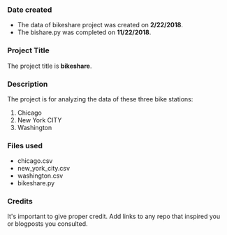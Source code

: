 ### Date created
* The data of bikeshare project was created on **2/22/2018**.
* The bishare.py was completed on **11/22/2018**.

### Project Title
The project title is **bikeshare**.

### Description
The project is for analyzing the data of these three bike stations:
1. Chicago
2. New York CITY
3. Washington

### Files used
* chicago.csv
* new_york_city.csv
* washington.csv
* bikeshare.py

### Credits
It's important to give proper credit. Add links to any repo that inspired you or blogposts you consulted.
